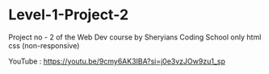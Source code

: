 # Level-1-Project-2
Project no - 2 of the Web Dev course by Sheryians Coding School
only html css (non-responsive)

YouTube : https://youtu.be/9cmy6AK3IBA?si=j0e3vzJOw9zu1_sp
